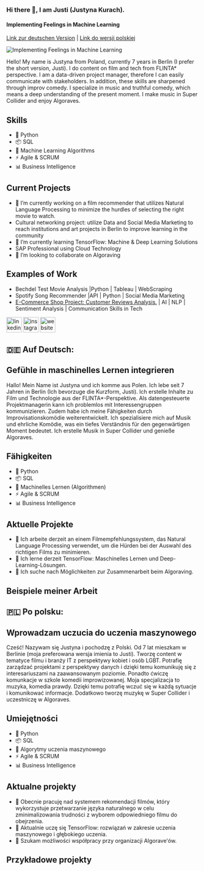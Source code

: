 ### Hi there 👋, I am Justi (Justyna Kurach).
#### Implementing Feelings in Machine Learning
[Link zur deutschen Version](#german-version) |  [Link do wersji polskiej](#polish-version)


![Implementing Feelings in Machine Learning](https://media.licdn.com/dms/image/D4E16AQGoepLfOqe0lg/profile-displaybackgroundimage-shrink_350_1400/0/1684746055282?e=1691625600&v=beta&t=Ldm4niTi8lz6ztR2iWhngY1NIX999nCDn5wnxTLSn9E)

Hello! My name is Justyna from Poland, currently 7 years in Berlin (I prefer the short version, Justi). I do content on film and tech from FLINTA* perspective. I am a data-driven project manager, therefore I can easily communicate with stakeholders. In addition, these skills are sharpened through improv comedy. I specialize in music and truthful comedy, which means a deep understanding of the present moment. I make music in Super Collider and enjoy Algoraves.

## Skills 

- 🐍 Python 
- 📦 SQL 
- 🧠 Machine Learning Algorithms
- ⚡️ Agile & SCRUM 
- 📊 Business Intelligence

## Current Projects

- 🔭 I’m currently working on a film recommender that utilizes Natural Language Processing to minimize the hurdles of selecting the right movie to watch.
- Cultural networking project: utilize Data and Social Media Marketing to reach institutions and art projects in Berlin to improve learning in the community
- 🌱 I’m currently learning TensorFlow: Machine & Deep Learning Solutions
-  SAP Professional using Cloud Technology
- 👯 I’m looking to collaborate on Algoraving  

## Examples of Work

- Bechdel Test Movie Analysis |Python | Tableau | WebScraping
- Spotify Song Recommender |API | Python | Social Media Marketing
- [ E-Commerce Shop Project: Customer Reviews Analysis.]([https://github.com/IhrBenutzername/Bechdel-Test-Movie-Analysis](https://github.com/berjusti/FinalProject/tree/main)) | AI | NLP | Sentiment Analysis | Communication Skills in Tech


[<img src='https://cdn.jsdelivr.net/npm/simple-icons@3.0.1/icons/linkedin.svg' alt='linkedin' height='40'>](https://www.linkedin.com/in/justyna-kurach-berlin/)  [<img src='https://cdn.jsdelivr.net/npm/simple-icons@3.0.1/icons/instagram.svg' alt='instagram' height='40'>](https://www.instagram.com/directress.berlin/)  [<img src='https://cdn.jsdelivr.net/npm/simple-icons@3.0.1/icons/icloud.svg' alt='website' height='40'>](https://www.filmthewomen.com/)  


<a name="german-version"></a>

## 🇩🇪 Auf Deutsch: 
## **Gefühle in maschinelles Lernen integrieren**

Hallo! Mein Name ist Justyna und ich komme aus Polen. Ich lebe seit 7 Jahren in Berlin (Ich bevorzuge die Kurzform, Justi). Ich erstelle Inhalte zu Film und Technologie aus der FLINTA*-Perspektive. Als datengesteuerte Projektmanagerin kann ich problemlos mit Interessengruppen kommunizieren. Zudem habe ich meine Fähigkeiten durch Improvisationskomödie weiterentwickelt. Ich spezialisiere mich auf Musik und ehrliche Komödie, was ein tiefes Verständnis für den gegenwärtigen Moment bedeutet. Ich erstelle Musik in Super Collider und genieße Algoraves.

## Fähigkeiten

- 🐍 Python 
- 📦 SQL 
- 🧠 Machinelles Lernen (Algorithmen)
- ⚡️ Agile & SCRUM 
- 📊 Business Intelligence

## Aktuelle Projekte

- 🔭 Ich arbeite derzeit an einem Filmempfehlungssystem, das Natural Language Processing verwendet, um die Hürden bei der Auswahl des richtigen Films zu minimieren.
- 🌱 Ich lerne derzeit TensorFlow: Maschinelles Lernen und Deep-Learning-Lösungen.
- 👯 Ich suche nach Möglichkeiten zur Zusammenarbeit beim Algoraving.

## Beispiele meiner Arbeit

<a name="polish-version"></a>
## 🇵🇱 Po polsku:
## **Wprowadzam uczucia do uczenia maszynowego**

Cześć! Nazywam się Justyna i pochodzę z Polski. Od 7 lat mieszkam w Berlinie (moja preferowana wersja imienia to Justi). Tworzę content w tematyce filmu i branży IT z perspektywy kobiet i osób LGBT. Potrafię zarządzać projektami z perspektywy danych i dzięki temu komunikuję się z interesariuszami na zaawansowanym poziomie. Ponadto ćwiczę komunkacje w szkole komedii improwizowanej. Moja specjalizacja to muzyka, komedia prawdy. Dzięki temu potrafię wczuć się w każdą sytuacje i komunikować informacje. Dodatkowo tworzę muzykę w Super Collider i uczestniczę w Algoraves. 

## Umiejętności

- 🐍 Python 
- 📦 SQL 
- 🧠 Algorytmy uczenia maszynowego
- ⚡️ Agile & SCRUM 
- 📊 Business Intelligence

## Aktualne projekty
- 🔭 Obecnie pracuję nad systemem rekomendacji filmów, który wykorzystuje przetwarzanie języka naturalnego w celu zminimalizowania trudności z wyborem odpowiedniego filmu do obejrzenia.
- 🌱 Aktualnie uczę się TensorFlow: rozwiązań w zakresie uczenia maszynowego i głębokiego uczenia.
- 👯 Szukam możliwości współpracy przy organizacji Algorave'ów.

## Przykładowe projekty
